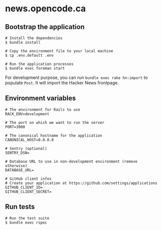 # news.opencode.ca

## Bootstrap the application

```
# Install the dependencies
$ bundle install

# Copy the environment file to your local machine
$ cp .env.default .env

# Run the application processes
$ bundle exec foreman start
```

For development purpose, you can run `bundle exec rake hn:import` to populate `Post`. It will import the Hacker News frontpage.

## Environment variables

```
# The environment for Rails to use
RACK_ENV=development

# The port on which we want to run the server
PORT=3000

# The canonical hostname for the application
CANONICAL_HOST=0.0.0.0

# Sentry (optional)
SENTRY_DSN=

# Database URL to use in non-development environment (remove otherwise)
DATABASE_URL=

# GitHub client infos
# Create your application at https://github.com/settings/applications
GITHUB_CLIENT_ID=
GITHUB_CLIENT_SECRET=
```

## Run tests

```
# Run the test suite
$ bundle exec rspec
```
